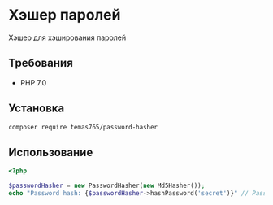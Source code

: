 # Хэшер паролей

Хэшер для хэширования паролей

## Требования

- PHP 7.0

## Установка

```bash
composer require temas765/password-hasher
```

##  Использование

```php
<?php

$passwordHasher = new PasswordHasher(new Md5Hasher());
echo "Password hash: {$passwordHasher->hashPassword('secret')}" // Password hash: 5ebe2294ecd0e0f08eab7690d2a6ee69 
```

